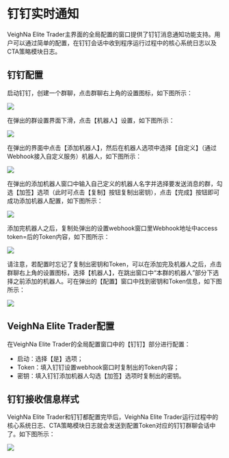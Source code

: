 # 钉钉实时通知

VeighNa Elite Trader主界面的全局配置的窗口提供了钉钉消息通知功能支持。用户可以通过简单的配置，在钉钉会话中收到程序运行过程中的核心系统日志以及CTA策略模块日志。

## 钉钉配置

启动钉钉，创建一个群聊，点击群聊右上角的设置图标，如下图所示：

![](https://vnpy-doc.oss-cn-shanghai.aliyuncs.com/elite/ding/1.png)

在弹出的群设置界面下滑，点击【机器人】设置，如下图所示：

![](https://vnpy-doc.oss-cn-shanghai.aliyuncs.com/elite/ding/2.png)

在弹出的界面中点击【添加机器人】，然后在机器人选项中选择【自定义】（通过Webhook接入自定义服务）机器人，如下图所示：

![](https://vnpy-doc.oss-cn-shanghai.aliyuncs.com/elite/ding/3.png)

在弹出的添加机器人窗口中输入自己定义的机器人名字并选择要发送消息的群，勾选【加签】选项（此时可点击【复制】按钮复制出密钥），点击【完成】按钮即可成功添加机器人配置，如下图所示：

![](https://vnpy-doc.oss-cn-shanghai.aliyuncs.com/elite/ding/4.png)

添加完机器人之后，复制处弹出的设置webhook窗口里Webhook地址中access token=后的Token内容，如下图所示：

![](https://vnpy-doc.oss-cn-shanghai.aliyuncs.com/elite/ding/5.png)

请注意，若配置时忘记了复制出密钥和Token，可以在添加完及机器人之后，点击群聊右上角的设置图标，选择【机器人】，在跳出窗口中“本群的机器人”部分下选择之前添加的机器人。可在弹出的【配置】窗口中找到密钥和Token信息，如下图所示：

![](https://vnpy-doc.oss-cn-shanghai.aliyuncs.com/elite/ding/7.png)


## VeighNa Elite Trader配置

在VeighNa Elite Trader的全局配置窗口中的【钉钉】部分进行配置：

- 启动：选择【是】选项；
- Token：填入钉钉设置webhook窗口时复制出的Token内容；
- 密钥：填入钉钉添加机器人勾选【加签】选项时复制出的密钥。


## 钉钉接收信息样式

VeighNa Elite Trader和钉钉都配置完毕后，VeighNa Elite Trader运行过程中的核心系统日志、CTA策略模块日志就会发送到配置Token对应的钉钉群聊会话中了。如下图所示：

![](https://vnpy-doc.oss-cn-shanghai.aliyuncs.com/elite/ding/6.png)
